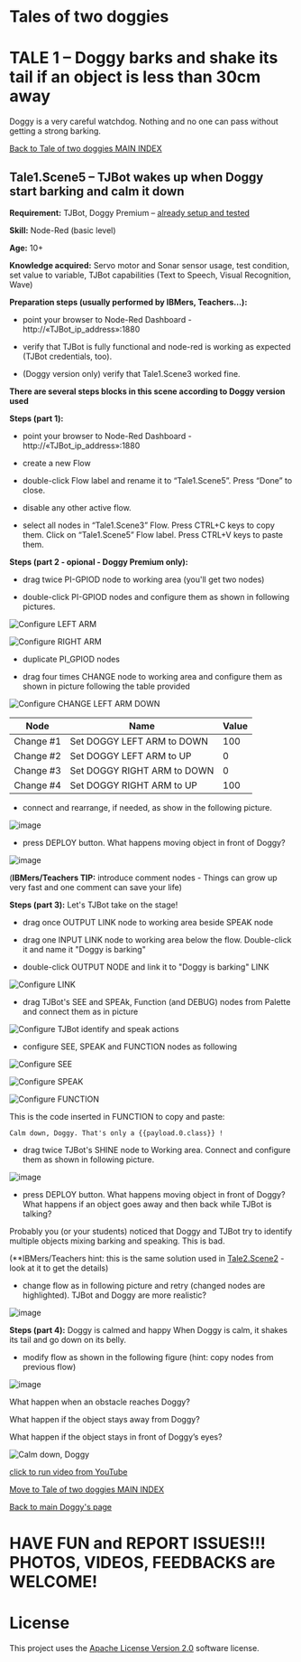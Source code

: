 # Tales of two doggies
# TALE 1 – Doggy barks and shake its tail if an object is less than 30cm away
Doggy is a very careful watchdog. Nothing and no one can pass without getting a strong barking.

[Back to Tale of two doggies MAIN INDEX](Tales%20of%20two%20doggies.md)

## Tale1.Scene5 – TJBot wakes up when Doggy start barking and calm it down 

**Requirement:** TJBot, Doggy Premium – [already setup and tested](https://github.com/fmanclossi/TJBot-playbook/blob/master/examples/Doggy/Setup%20Doggy%20and%20Test%20features.md)

**Skill:** Node-Red (basic level)

**Age:** 10+

**Knowledge acquired:** Servo motor and Sonar sensor usage, test condition, set value to variable, TJBot capabilities (Text to Speech, Visual Recognition, Wave)

**Preparation steps (usually performed by IBMers, Teachers…):**

* point your browser to Node-Red Dashboard - http://«TJBot_ip_address»:1880

* verify that TJBot is fully functional and node-red is working as expected (TJBot credentials, too).

* (Doggy version only) verify that Tale1.Scene3 worked fine.

**There are several steps blocks in this scene according to Doggy version used**

**Steps (part 1):**

* point your browser to Node-Red Dashboard - http://«TJBot_ip_address»:1880

* create a new Flow

* double-click Flow label and rename it to “Tale1.Scene5”. Press “Done” to close.

* disable any other active flow.

* select all nodes in “Tale1.Scene3” Flow. Press CTRL+C keys to copy them. Click on “Tale1.Scene5” Flow label. Press CTRL+V keys to paste them.

**Steps (part 2 - opional - Doggy Premium only):**

* drag twice PI-GPIOD node to working area (you'll get two nodes)

* double-click PI-GPIOD nodes and configure them as shown in following pictures.
   
![Configure LEFT ARM](https://github.com/fmanclossi/TJBot-playbook/blob/master/examples/Doggy/Media/9b-Setup%20front%20legs%20flow%20-%20configure%20left%20arm%20servo%20motor.jpg)
   
![Configure RIGHT ARM](https://github.com/fmanclossi/TJBot-playbook/blob/master/examples/Doggy/Media/9b-Setup%20front%20legs%20flow%20-%20configure%20right%20arm%20servo%20motor.jpg)
     
* duplicate PI_GPIOD nodes
	 
* drag four times CHANGE node to working area and configure them as shown in picture following the table provided

![Configure CHANGE LEFT ARM DOWN ](https://github.com/fmanclossi/TJBot-playbook/blob/master/examples/Doggy/Media/Tales/t02s01.Doggy.Set.CHANGE.Node.LEFT.ARM.DOWN.jpg)
   
Node | Name | Value
---- | ---- | -----
Change #1 | Set DOGGY LEFT ARM to DOWN | 100
Change #2 | Set DOGGY LEFT ARM to UP | 0
Change #3 | Set DOGGY RIGHT ARM to DOWN | 0
Change #4 | Set DOGGY RIGHT ARM to UP | 100
           
* connect and rearrange, if needed, as show in the following picture.

![image]( https://github.com/fmanclossi/TJBot-playbook/blob/master/examples/Doggy/Media/Tales/t01s05.Doggy.StandUP.Flow.jpg)

* press DEPLOY button. What happens moving object in front of Doggy?

![image]( https://github.com/fmanclossi/TJBot-playbook/blob/master/examples/Doggy/Media/Tales/t01s05.Doggy.StandUP.Animated.gif)

(**IBMers/Teachers TIP:** introduce comment nodes - Things can grow up very fast and one comment can save your life)

**Steps (part 3):** Let's TJBot take on the stage!

* drag once OUTPUT LINK node to working area beside SPEAK node

* drag one INPUT LINK node to working area below the flow. Double-click it and name it "Doggy is barking"

* double-click OUTPUT NODE and link it to "Doggy is barking" LINK
     
![Configure LINK](https://github.com/fmanclossi/TJBot-playbook/blob/master/examples/Doggy/Media/Tales/t01s05.Link.Nodes.Barking.Waking.jpg)
   
* drag TJBot's SEE and SPEAk, Function (and DEBUG) nodes from Palette and connect them as in picture

![Configure TJBot identify and speak actions ](https://github.com/fmanclossi/TJBot-playbook/blob/master/examples/Doggy/Media/Tales/t01s05.TJBot.SEE.and.SPEAK.jpg)
   
* configure SEE, SPEAK and FUNCTION nodes as following

![Configure SEE ](https://github.com/fmanclossi/TJBot-playbook/blob/master/examples/Doggy/Media/Tales/t01s05.Configure.SEE.node.jpg)
   
![Configure SPEAK ](https://github.com/fmanclossi/TJBot-playbook/blob/master/examples/Doggy/Media/Tales/t01s05.Configure.SPEAK.node.jpg)
   
![Configure FUNCTION ](https://github.com/fmanclossi/TJBot-playbook/blob/master/examples/Doggy/Media/Tales/t01s05.Configure.FUNCTION.node.jpg)
   
This is the code inserted in FUNCTION to copy and paste:

`Calm down, Doggy. That's only a {{payload.0.class}} !`
	 
* drag twice TJBot's SHINE node to Working area. Connect and configure them as shown in following picture.
	
![image]( https://github.com/fmanclossi/TJBot-playbook/blob/master/examples/Doggy/Media/Tales/t01s05.TJBot.SEE.and.SPEAK.and.SHINE.jpg)

* press DEPLOY button. What happens moving object in front of Doggy? What happens if an object goes away and then back while TJBot is talking?

Probably you (or your students) noticed that Doggy and TJBot try to identify multiple objects mixing barking and speaking. This is bad.

(**IBMers/Teachers hint: this is the same solution used in [Tale2.Scene2](Tale2.Scene2.Doggy.Push-ups.md) - look at it to get the details)

* change flow as in following picture and retry (changed nodes are highlighted). TJBot and Doggy are more realistic?

![image]( https://github.com/fmanclossi/TJBot-playbook/blob/master/examples/Doggy/Media/Tales/t01s05.Doggy.wakes.TJBot.Fixed.Flow.jpg)

**Steps (part 4):** Doggy is calmed and happy
When Doggy is calm, it shakes its tail and go down on its belly.

* modify flow as shown in the following figure (hint: copy nodes from previous flow)

![image]( https://github.com/fmanclossi/TJBot-playbook/blob/master/examples/Doggy/Media/Tales/t01s05.Doggy.wakes.TJBot.Calm.Down.Flow.jpg)


What happen when an obstacle reaches Doggy?

What happen if the object stays away from Doggy?

What happen if the object stays in front of Doggy’s eyes?

![Calm down, Doggy](https://github.com/fmanclossi/TJBot-playbook/blob/master/examples/Doggy/Media/Tales/t01s05.TJBot.waked.up.Calm.Down.Doggy_with_TEXT.gif)

[click to run video from YouTube](https://youtu.be/5DM6FVKDyXQ)

[Move to Tale of two doggies MAIN INDEX](Tales%20of%20two%20doggies.md)

[Back to main Doggy's page](https://github.com/fmanclossi/TJBot-playbook/tree/master/examples/Doggy)

# HAVE FUN and REPORT ISSUES!!! PHOTOS, VIDEOS, FEEDBACKS are WELCOME!

# License  
This project uses the [Apache License Version 2.0](../../LICENSE) software license.  
